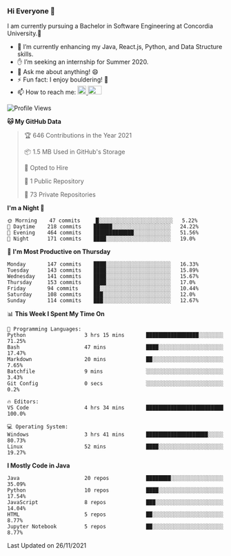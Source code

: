 ### Hi Everyone 👋
I am currently pursuing a Bachelor in Software Engineering at Concordia University.🏫

- 🌱 I’m currently enhancing my Java, React.js, Python, and Data Structure skills.
- ✋ I’m seeking an internship for Summer 2020.
- 💬 Ask me about anything! 😄
- ⚡ Fun fact: I enjoy bouldering! 🧗‍
- 📫 How to reach me: <a href="https://www.linkedin.com/in/siu-tong-ye/" target="_blank"> <img width="20px" width="32" src="https://cdn.jsdelivr.net/npm/simple-icons@v3/icons/linkedin.svg" /> </a> <a href="mailto:SiuTongYe@gmail.com" target="_blank"> <img height="20" width="32" src="https://cdn.jsdelivr.net/npm/simple-icons@v3/icons/gmail.svg" /> </a>

<!--START_SECTION:waka-->
![Profile Views](http://img.shields.io/badge/Profile%20Views-1-blue)

**🐱 My GitHub Data** 

> 🏆 646 Contributions in the Year 2021
 > 
> 📦 1.5 MB Used in GitHub's Storage 
 > 
> 💼 Opted to Hire
 > 
> 📜 1 Public Repository 
 > 
> 🔑 73 Private Repositories  
 > 
**I'm a Night 🦉** 

```text
🌞 Morning    47 commits     █░░░░░░░░░░░░░░░░░░░░░░░░   5.22% 
🌆 Daytime    218 commits    ██████░░░░░░░░░░░░░░░░░░░   24.22% 
🌃 Evening    464 commits    █████████████░░░░░░░░░░░░   51.56% 
🌙 Night      171 commits    ████░░░░░░░░░░░░░░░░░░░░░   19.0%

```
📅 **I'm Most Productive on Thursday** 

```text
Monday       147 commits    ████░░░░░░░░░░░░░░░░░░░░░   16.33% 
Tuesday      143 commits    ████░░░░░░░░░░░░░░░░░░░░░   15.89% 
Wednesday    141 commits    ████░░░░░░░░░░░░░░░░░░░░░   15.67% 
Thursday     153 commits    ████░░░░░░░░░░░░░░░░░░░░░   17.0% 
Friday       94 commits     ██░░░░░░░░░░░░░░░░░░░░░░░   10.44% 
Saturday     108 commits    ███░░░░░░░░░░░░░░░░░░░░░░   12.0% 
Sunday       114 commits    ███░░░░░░░░░░░░░░░░░░░░░░   12.67%

```


📊 **This Week I Spent My Time On** 

```text
💬 Programming Languages: 
Python                   3 hrs 15 mins       █████████████████░░░░░░░░   71.25% 
Bash                     47 mins             ████░░░░░░░░░░░░░░░░░░░░░   17.47% 
Markdown                 20 mins             ██░░░░░░░░░░░░░░░░░░░░░░░   7.65% 
Batchfile                9 mins              ░░░░░░░░░░░░░░░░░░░░░░░░░   3.43% 
Git Config               0 secs              ░░░░░░░░░░░░░░░░░░░░░░░░░   0.2%

🔥 Editors: 
VS Code                  4 hrs 34 mins       █████████████████████████   100.0%

💻 Operating System: 
Windows                  3 hrs 41 mins       ████████████████████░░░░░   80.73% 
Linux                    52 mins             ████░░░░░░░░░░░░░░░░░░░░░   19.27%

```

**I Mostly Code in Java** 

```text
Java                     20 repos            ████████░░░░░░░░░░░░░░░░░   35.09% 
Python                   10 repos            ████░░░░░░░░░░░░░░░░░░░░░   17.54% 
JavaScript               8 repos             ███░░░░░░░░░░░░░░░░░░░░░░   14.04% 
HTML                     5 repos             ██░░░░░░░░░░░░░░░░░░░░░░░   8.77% 
Jupyter Notebook         5 repos             ██░░░░░░░░░░░░░░░░░░░░░░░   8.77%

```



 Last Updated on 26/11/2021
<!--END_SECTION:waka-->
